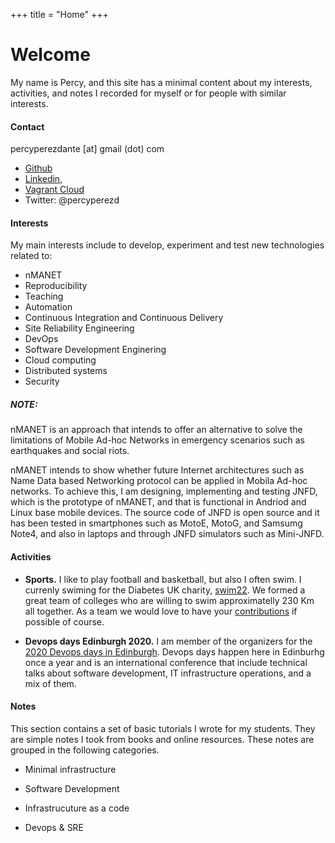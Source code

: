 +++
title = "Home"
+++

# Welcome

My name is Percy, and this site has a minimal content about my interests, activities, and notes I recorded for myself or for people with similar interests. 

#### Contact

percyperezdante [at] gmail (dot) com  
- [Github](https://github.com/percyperezdante)
- [Linkedin](https://linkedin.com/in/percy-perez-27143740),
- [Vagrant Cloud](https://app.vagrantup.com/percyperezd)
- Twitter: @percyperezd 

#### Interests

My main interests include to develop, experiment and test new technologies related to:

* nMANET
* Reproducibility
* Teaching
* Automation 
* Continuous Integration and Continuous Delivery
* Site Reliability Engineering
* DevOps
* Software Development Enginering
* Cloud computing
* Distributed systems
* Security  

##### NOTE: 

nMANET is an approach that intends to offer an alternative to solve the limitations of Mobile Ad-hoc Networks in emergency scenarios such as earthquakes and social riots. 

nMANET intends to show whether future Internet architectures such as Name Data based Networking protocol can be applied in Mobila Ad-hoc networks. To achieve this, I am designing, implementing and testing JNFD, which is the prototype of nMANET, and that is functional in Andriod and Linux base mobile devices. The source code of JNFD is open source and it has been tested in smartphones such as MotoE, MotoG, and Samsumg Note4, and also in laptops and through JNFD simulators such as Mini-JNFD.

#### Activities

* **Sports.** I like to play football and basketball, but also I often swim. I currenly swiming for the Diabetes UK charity, [swim22](https://swim22.diabetes.org.uk). We formed a great team of colleges who are willing to swim approximatelly 230 Km all together. As a team we would love to have your [contributions](https://swim22.diabetes.org.uk/pages/wacky-whales) if possible of course.

* **Devops days Edinburgh 2020.** I am member of the organizers for the [2020 Devops days in Edinburgh](https://devopsdays.org/events/2020-edinburgh/contact/). Devops days happen here in Edinburhg once a year and is an international conference that include technical talks about software development, IT infrastructure operations, and a mix of them.


#### Notes

This section contains a set of basic tutorials I wrote for my students. They are simple notes I took from books and online resources. These notes are grouped in the following categories.

* Minimal infrastructure

* Software Development

* Infrastrucuture as a code

* Devops & SRE




